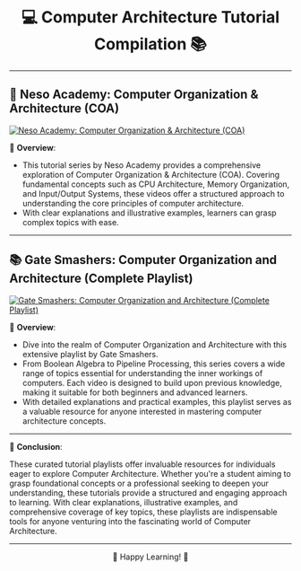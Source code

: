 <div align="center">

# 💻 Computer Architecture Tutorial Compilation 📚

</div>

---

## 🎥 Neso Academy: Computer Organization & Architecture (COA)

[![Neso Academy: Computer Organization & Architecture (COA)](https://img.youtube.com/vi/playlist?list=PLBlnK6fEyqRgLLlzdgiTUKULKJPYc0A4q/0.jpg)](https://www.youtube.com/playlist?list=PLBlnK6fEyqRgLLlzdgiTUKULKJPYc0A4q)

📝 **Overview**: 
- This tutorial series by Neso Academy provides a comprehensive exploration of Computer Organization & Architecture (COA). Covering fundamental concepts such as CPU Architecture, Memory Organization, and Input/Output Systems, these videos offer a structured approach to understanding the core principles of computer architecture.
- With clear explanations and illustrative examples, learners can grasp complex topics with ease.

---

## 📚 Gate Smashers: Computer Organization and Architecture (Complete Playlist)

[![Gate Smashers: Computer Organization and Architecture (Complete Playlist)](https://img.youtube.com/vi/playlist?list=PLxCzCOWd7aiHMonh3G6QNKq53C6oNXGrX/0.jpg)](https://www.youtube.com/playlist?list=PLxCzCOWd7aiHMonh3G6QNKq53C6oNXGrX)

📝 **Overview**: 
- Dive into the realm of Computer Organization and Architecture with this extensive playlist by Gate Smashers.
- From Boolean Algebra to Pipeline Processing, this series covers a wide range of topics essential for understanding the inner workings of computers. Each video is designed to build upon previous knowledge, making it suitable for both beginners and advanced learners.
- With detailed explanations and practical examples, this playlist serves as a valuable resource for anyone interested in mastering computer architecture concepts.

---

📘 **Conclusion**:

These curated tutorial playlists offer invaluable resources for individuals eager to explore Computer Architecture. Whether you're a student aiming to grasp foundational concepts or a professional seeking to deepen your understanding, these tutorials provide a structured and engaging approach to learning. With clear explanations, illustrative examples, and comprehensive coverage of key topics, these playlists are indispensable tools for anyone venturing into the fascinating world of Computer Architecture.

---

<div align="center">

🚀 Happy Learning! 🌟

</div>
